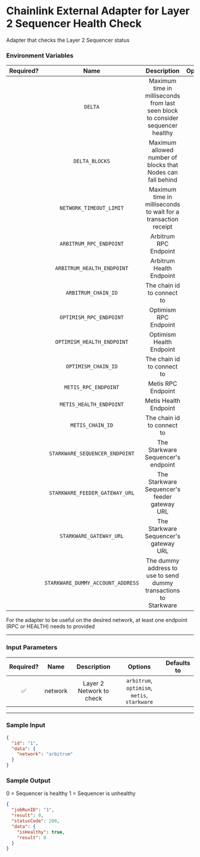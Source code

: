 # Chainlink External Adapter for Layer 2 Sequencer Health Check

Adapter that checks the Layer 2 Sequencer status

### Environment Variables

| Required? |               Name                |                                   Description                                   | Options |                           Defaults to                            |
| :-------: | :-------------------------------: | :-----------------------------------------------------------------------------: | :-----: | :--------------------------------------------------------------: |
|           |              `DELTA`              | Maximum time in milliseconds from last seen block to consider sequencer healthy |         |                          120000 (2 min)                          |
|           |          `DELTA_BLOCKS`           |           Maximum allowed number of blocks that Nodes can fall behind           |         |                                6                                 |
|           |      `NETWORK_TIMEOUT_LIMIT`      |         Maximum time in milliseconds to wait for a transaction receipt          |         |                          5000 (5 secs)                           |
|           |      `ARBITRUM_RPC_ENDPOINT`      |                              Arbitrum RPC Endpoint                              |         |                   https://arb1.arbitrum.io/rpc                   |
|           |    `ARBITRUM_HEALTH_ENDPOINT`     |                            Arbitrum Health Endpoint                             |         |                                                                  |
|           |        `ARBITRUM_CHAIN_ID`        |                           The chain id to connect to                            |         |                              42161                               |
|           |      `OPTIMISM_RPC_ENDPOINT`      |                              Optimism RPC Endpoint                              |         |                   https://mainnet.optimism.io                    |
|           |    `OPTIMISM_HEALTH_ENDPOINT`     |                            Optimism Health Endpoint                             |         |           https://mainnet-sequencer.optimism.io/health           |
|           |        `OPTIMISM_CHAIN_ID`        |                           The chain id to connect to                            |         |                                10                                |
|           |       `METIS_RPC_ENDPOINT`        |                               Metis RPC Endpoint                                |         |              https://andromeda.metis.io/?owner=1088              |
|           |      `METIS_HEALTH_ENDPOINT`      |                              Metis Health Endpoint                              |         |            https://tokenapi.metis.io/andromeda/health            |
|           |         `METIS_CHAIN_ID`          |                           The chain id to connect to                            |         |                               1088                               |
|           |  `STARKWARE_SEQUENCER_ENDPOINT`   |                       The Starkware Sequencer's endpoint                        |         |                https://alpha-mainnet.starknet.io                 |
|           |  `STARKWARE_FEEDER_GATEWAY_URL`   |                  The Starkware Sequencer's feeder gateway URL                   |         |                          feeder_gateway                          |
|           |      `STARKWARE_GATEWAY_URL`      |                      The Starkware Sequencer's gateway URL                      |         |                             gateway                              |
|           | `STARKWARE_DUMMY_ACCOUNT_ADDRESS` |        The dummy address to use to send dummy transactions to Starkware         |         | 0x00000000000000000000000000000000000000000000000000000000000001 |

For the adapter to be useful on the desired network, at least one endpoint (RPC or HEALTH) needs to provided

---

### Input Parameters

| Required? |  Name   |       Description        |                   Options                    | Defaults to |
| :-------: | :-----: | :----------------------: | :------------------------------------------: | :---------: |
|    ✅     | network | Layer 2 Network to check | `arbitrum`, `optimism`, `metis`, `starkware` |             |

---

### Sample Input

```json
{
  "id": "1",
  "data": {
    "network": "arbitrum"
  }
}
```

### Sample Output

0 = Sequencer is healthy
1 = Sequencer is unhealthy

```json
{
  "jobRunID": "1",
  "result": 0,
  "statusCode": 200,
  "data": {
    "isHealthy": true,
    "result": 0
  }
}
```
